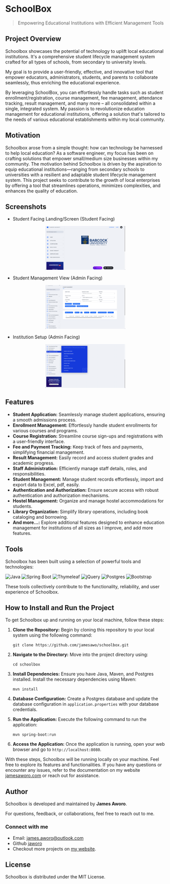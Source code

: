 
# SchoolBox

> Empowering Educational Institutions with Efficient Management Tools


## Project Overview
Schoolbox showcases the potential of technology to uplift local educational institutions.
It's a comprehensive student lifecycle management system crafted for all types of schools, from secondary to university levels. 

My goal is to provide a user-friendly, effective, and innovative tool that empower educators, administrators, students, and parents to 
collaborate seamlessly, thus enriching the educational experience.

By leveraging SchoolBox, you can effortlessly handle tasks such as student enrollment/registration, course management, fee management, 
attendance tracking, result management, and many more – all consolidated within a single, integrated system. My passion is to revolutionize 
education management for educational institutions, offering a solution that's tailored to the needs of various educational establishments within my local community.


## Motivation
Schoolbox arose from a simple thought: how can technology be harnessed to help local education? 
As a software engineer, my focus has been on crafting solutions that empower small/medium size businesses within my community. 
The motivation behind Schoolbox is driven by the aspiration to equip educational institutions—ranging from secondary schools to universities 
with a resilient and adaptable student lifecycle management system. 
This project seeks to contribute to the growth of local enterprises by offering a tool that streamlines operations, 
minimizes complexities, and enhances the quality of education.

## Screenshots 

- Student Facing Landing/Screen (Student Facing)
<div align="center">
<img src="screens/01-student-facing.png" width="50%">
</div>

- Student Management View (Admin Facing)
<div align="center">
<img src="screens/02-student-management.png" width="50%">
</div>

- Institution Setup (Admin Facing)
<div align="center">
<img src="screens/03-institution-setup.png" width="50%">
</div>

## Features

- **Student Application:** Seamlessly manage student applications, ensuring a smooth admissions process.
- **Enrollment Management:** Effortlessly handle student enrollments for various courses and programs.
- **Course Registration:** Streamline course sign-ups and registrations with a user-friendly interface.
- **Fee and Payment Tracking:** Keep track of fees and payments, simplifying financial management.
- **Result Management:** Easily record and access student grades and academic progress.
- **Staff Administration:** Efficiently manage staff details, roles, and responsibilities.
- **Student Management:** Manage student records effortlessly, import and export data to Excel, pdf, easily. 
- **Authentication and Authorization:** Ensure secure access with robust authentication and authorization mechanisms.
- **Hostel Management:** Organize and manage hostel accommodations for students.
- **Library Organization:** Simplify library operations, including book cataloging and borrowing.
- **And more...:** Explore additional features designed to enhance education management for institutions of all sizes as I improve, and add more features.


## Tools

Schoolbox has been built using a selection of powerful tools and technologies:

![Java](https://img.shields.io/badge/Java-%3E%3D%2011-blue) 
![Spring Boot](https://img.shields.io/badge/Spring%20Boot-%3E%3D%202.5.0-brightgreen) 
![Thymeleaf](https://img.shields.io/badge/Thymeleaf-%3E%3D%203.0.0-yellowgreen) 
![jQuery](https://img.shields.io/badge/jQuery-%3E%3D%203.6.0-blue) 
![Postgres](https://img.shields.io/badge/Postgres-%3E%3D%2013.0-blue) 
![Bootstrap](https://img.shields.io/badge/Bootstrap-%3E%3D%203.5.0-purple)


These tools collectively contribute to the functionality, reliability, and user experience of Schoolbox.


## How to Install and Run the Project

To get Schoolbox up and running on your local machine, follow these steps:

1. **Clone the Repository:** Begin by cloning this repository to your local system using the following command:
   ```
   git clone https://github.com/jamesawo/schoolbox.git
   ```

2. **Navigate to the Directory:** Move into the project directory using:
   ```
   cd schoolbox
   ```

3. **Install Dependencies:** Ensure you have Java, Maven, and Postgres installed. Install the necessary dependencies using Maven:
   ```
   mvn install
   ```

4. **Database Configuration:** Create a Postgres database and update the database configuration in `application.properties` with your database credentials.

5. **Run the Application:** Execute the following command to run the application:
   ```
   mvn spring-boot:run
   ```

6. **Access the Application:** Once the application is running, open your web browser and go to `http://localhost:8080`.

With these steps, Schoolbox will be running locally on your machine. Feel free to explore its features and functionalities. 
If you have any questions or encounter any issues, refer to the documentation on my website [jamesaworo.com](https://jamesaworo.com) or reach out for assistance.

## Author

Schoolbox is developed and maintained by **James Aworo**.

For questions, feedback, or collaborations, feel free to reach out to me.

### Connect with me 
- Email:  [james.aworo@outlook.com](mailto:james.aworo@outlook.com)
- Github [jaworo](https://github.com/jamesawo) 
- Checkout more projects on [my website](https://jamesaworo.com).


## License

Schoolbox is distributed under the MIT License.



